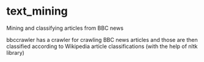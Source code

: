 # text_mining
Mining and classifying articles from BBC news

bbccrawler has a crawler for crawling BBC news articles and those are then classified according to Wikipedia article classifications
(with the help of nltk library)
